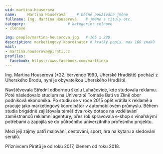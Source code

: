 ```yaml
---
uid: martina.houserova
name:     Martina Houserová  	# běžně používáné jméno
fullname: Ing. Martina Houserová  	# jméno s tituly etc.
category:                   # kategorie: celnove
- clenove

img: people/martina-houserova.jpg   # 165 x 220
description: marketingový koordinátor # kratký popis, max 160 znaků
mail:
- martina.houserova@pirati.cz
profiles:
  facebook: https://www.facebook.com/marttinka
---
```


Ing. Martina Houserová (*22. července 1990, Uherské Hradiště) pochází z Uherského Brodu, nyní je obyvatelkou Uherského Hradiště.

Navštěvovala Střední odbornou školu Luhačovice, kde studovala reklamu. Poté následovalo studium na Univerzitě Tomáše Bati ve Zlíně obor podniková ekonomika. Po studiu se v roce 2015 opět vrátila k reklamě a pracuje jako marketingový koordinátor v automobilovém průmyslu. Během studia brigádně zajišťovala téměř dva roky dotace na vzdělávání zaměstnanců reklamní agentury, přes rok spravovala e-shop s vinařskými potřebami a zapojila se do půlročního univerzitního profesního projektu.

Mezi její zájmy patří malování, cestování, sport, hra na kytaru a sledování seriálů.

Příznivcem Pirátů je od roku 2017, členem od roku 2018.
